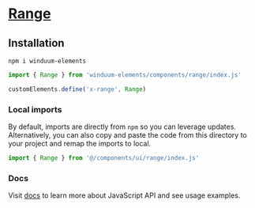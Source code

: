 # [Range](https://winduum.dev/docs/components/range.html)

## Installation
```shell
npm i winduum-elements
```

```js
import { Range } from 'winduum-elements/components/range/index.js'

customElements.define('x-range', Range)
```

### Local imports
By default, imports are directly from `npm` so you can leverage updates.
Alternatively, you can also copy and paste the code from this directory to your project and remap the imports to local.

```js
import { Range } from '@/components/ui/range/index.js'
```

### Docs
Visit [docs](https://winduum.dev/docs/components/range.html) to learn more about JavaScript API and see usage examples.

